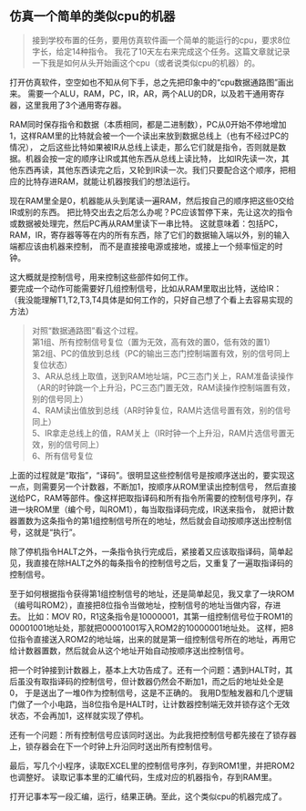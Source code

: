 仿真一个简单的类似cpu的机器  
-------------------------  
>接到学校布置的任务，要用仿真软件画一个简单的能运行的cpu，要求8位字长，给定14种指令。
我花了10天左右来完成这个任务。这篇文章就记录一下我是如何从头开始画这个cpu（或者说类似cpu的机器）的。  

打开仿真软件，空空如也不知从何下手，总之先把印象中的“cpu数据通路图”画出来。
需要一个ALU，RAM，PC，IR，AR，两个ALU的DR，以及若干通用寄存器，这里我用了3个通用寄存器。  

RAM同时保存指令和数据（本质相同，都是二进制数），PC从0开始不停地增加1，这样RAM里的比特就会被一个一个读出来放到数据总线上（也有不经过PC的情况），
之后这些比特如果被IR从总线上读走，那么它们就是指令，否则就是数据。机器会按一定的顺序让IR或其他东西从总线上读比特，
比如IR先读一次，其他东西再读，其他东西读完之后，又轮到IR读一次。我们只要配合这个顺序，把相应的比特存进RAM，就能让机器按我们的想法运行。  

现在RAM里全是0，机器能从头到尾读一遍RAM，然后按自己的顺序把这些0交给IR或别的东西。
把比特交出去之后怎么办呢？PC应该暂停下来，先让这次的指令或数据被处理完，然后PC再从RAM里读下一串比特。
这就意味着：包括PC，RAM，IR，寄存器等等在内的所有东西，除了它们的数据输入端以外，别的输入端都应该由机器来控制，
而不是直接接电源或接地，或接上一个频率恒定的时钟。  

这大概就是控制信号，用来控制这些部件如何工作。  
要完成一个动作可能需要好几组控制信号，比如从RAM里取出比特，送给IR：  
（我没能理解T1,T2,T3,T4具体是如何工作的，只好自己想了个看上去容易实现的方法）  
>对照“数据通路图”看这个过程。  
>第1组、所有控制信号复位（置为无效，高有效的置0，低有效的置1）  
>第2组、PC的值放到总线（PC的输出三态门控制端置有效，别的信号同上复位状态）  
>3、AR从总线上取值，送到RAM地址端，PC三态门关上，RAM准备读操作（AR的时钟跳一个上升沿，PC三态门置无效，RAM读操作控制端置有效，别的信号同上）  
>4、RAM读出值放到总线（AR时钟复位，RAM片选信号置有效，别的信号同上）  
>5、IR拿走总线上的值，RAM关上（IR时钟一个上升沿，RAM片选信号置无效，别的信号同上）  
>6、所有信号复位  

上面的过程就是“取指”，“译码”。很明显这些控制信号是按顺序送出的，要实现这一点，则需要另一个计数器，不断加1，按顺序从ROM里读出控制信号，
然后直接送给PC，RAM等部件。像这样把取指译码和所有指令所需要的控制信号序列，存进一块ROM里（编个号，叫ROM1），每当取指译码完成，IR送来指令，
就把计数器置数为这条指令的第1组控制信号所在的地址，然后就会自动按顺序送出控制信号，这就是“执行”。  

除了停机指令HALT之外，一条指令执行完成后，紧接着又应该取指译码，简单起见，我直接在除HALT之外的每条指令的控制信号之后，又重复了一遍取指译码的控制信号。

至于如何根据指令获得第1组控制信号的地址，还是简单起见，我又拿了一块ROM（编号叫ROM2），直接把8位指令当做地址，控制信号的地址当做内容，存进去。
比如：MOV R0，R1这条指令是10000001，其第一组控制信号位于ROM1的00001001地址处，那就把00001001写入ROM2的10000001地址处。
这样，把8位指令直接送入ROM2的地址端，出来的就是第一组控制信号所在的地址，再用它给计数器置数，然后就会从这个地址开始自动按顺序送出控制信号。

把一个时钟接到计数器上，基本上大功告成了。还有一个问题：遇到HALT时，其后虽没有取指译码的控制信号，但计数器仍然会不断加1，而之后的地址处全是0，
于是送出了一堆0作为控制信号，这是不正确的。
我用D型触发器和几个逻辑门做了一个小电路，当8位指令是HALT时，让计数器控制端无效并锁存这个无效状态，不会再加1，这样就实现了停机。

还有一个问题：所有控制信号应该同时送出。为此我把控制信号都先接在了锁存器上，锁存器会在下一个时钟上升沿同时送出所有控制信号。

最后，写几个小程序，读取EXCEL里的控制信号序列，存到ROM1里，并把ROM2也调整好。
读取记事本里的汇编代码，生成对应的机器指令，存到RAM里。

打开记事本写一段汇编，运行，结果正确。至此，这个类似cpu的机器完成了。

